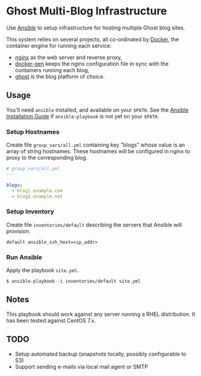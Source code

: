 # Ghost Multi-Blog Infrastructure

Use [Ansible](http://www.ansible.com/) to setup infrastructure for hosting multiple Ghost blog sites.

This system relies on several projects, all co-ordinated by [Docker](https://www.docker.com/), the container engine for running each service:
* [nginx](http://nginx.org/) as the web server and reverse proxy,
* [docker-gen](https://github.com/jwilder/docker-gen) keeps the nginx configuration file in sync with the containers running each blog,
* [ghost](https://ghost.org/) is the blog platform of choice.

## Usage

You'll need `ansible` installed, and available on your `$PATH`.
See the [Ansible Installation Guide](http://docs.ansible.com/ansible/intro_installation.html) if `ansible-playbook` is not yet on your `$PATH`.

### Setup Hostnames

Create file `group_vars/all.yml` containing key "blogs" whose value is an array of string hostnames.
These hostnames will be configured in nginx to proxy to the corresponding blog.

```yaml
# group_vars/all.yml
---

blogs:
  - blog1.example.com
  - blog2.example.net
```

### Setup Inventory

Create file `inventories/default` describing the servers that Ansible will provision.

```
default ansible_ssh_host=<ip_addr>
```

### Run Ansible

Apply the playbook `site.yml`.

```
$ ansible-playbook -i inventories/default site.yml
```

## Notes

This playbook should work against any server running a RHEL distribution.
It has been tested against CentOS 7.x.

## TODO

* Setup automated backup (snapshots locally, possibly configurable to S3)
* Support sending e-mails via local mail agent or SMTP
